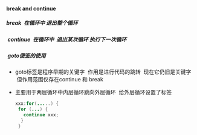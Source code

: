 
####  break and continue

#####  break  在循环中 退出整个循环

#####  continue  在循环中  退出某次循环 执行下一次循环

#####  goto便签的使用

- goto标签是程序早期的关键字  作用是进行代码的跳转  现在它仍旧是关键字  但作用范围仅存在continue 和 break

- 主要用于两层循环中内层循环跳向外层循环  给外层循环设置了标签 


  ```java
  xxx:for(.....) {
   for (...) {
     continue xxx;
   	}
   }

  ```

   


